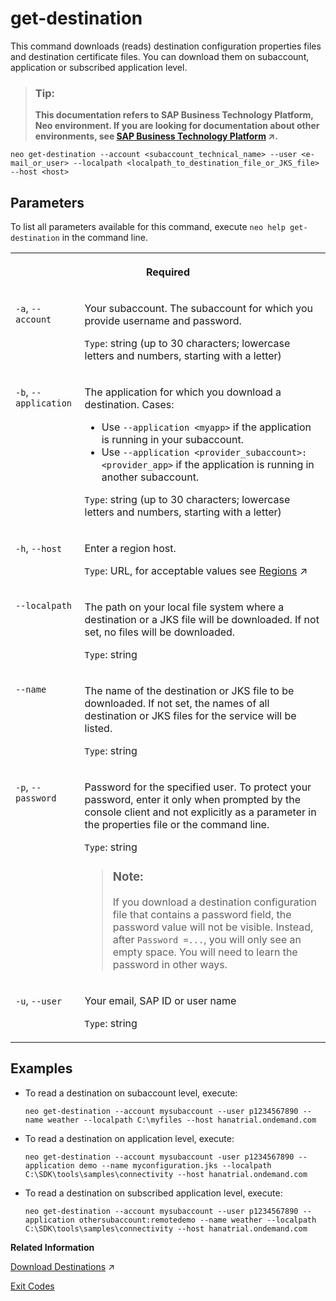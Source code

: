 <!-- loiobc623358916d47b48077b0e25b626a62 -->

# get-destination

This command downloads \(reads\) destination configuration properties files and destination certificate files. You can download them on subaccount, application or subscribed application level.



> ### Tip:  
> **This documentation refers to SAP Business Technology Platform, Neo environment. If you are looking for documentation about other environments, see [SAP Business Technology Platform](https://help.sap.com/viewer/65de2977205c403bbc107264b8eccf4b/Cloud/en-US/6a2c1ab5a31b4ed9a2ce17a5329e1dd8.html "SAP Business Technology Platform (SAP BTP) is an integrated offering comprised of four technology portfolios: database and data management, application development and integration, analytics, and intelligent technologies. The platform offers users the ability to turn data into business value, compose end-to-end business processes, and build and extend SAP applications quickly.") :arrow_upper_right:.**



```
neo get-destination --account <subaccount_technical_name> --user <e-mail_or_user> --localpath <localpath_to_destination_file_or_JKS_file> --host <host>
```



## Parameters



To list all parameters available for this command, execute `neo help get-destination` in the command line.


<table>
<tr>
<th valign="top" colspan="2">

Required



</th>
</tr>
<tr>
<td valign="top">

`-a`, `--account` 



</td>
<td valign="top">

Your subaccount. The subaccount for which you provide username and password.

`Type`: string \(up to 30 characters; lowercase letters and numbers, starting with a letter\)



</td>
</tr>
<tr>
<td valign="top">

`-b`, `--application` 



</td>
<td valign="top">

The application for which you download a destination. Cases:

-   Use `--application <myapp>` if the application is running in your subaccount.
-   Use `--application <provider_subaccount>:<provider_app>` if the application is running in another subaccount.

 `Type`: string \(up to 30 characters; lowercase letters and numbers, starting with a letter\)



</td>
</tr>
<tr>
<td valign="top">

`-h`, `--host` 



</td>
<td valign="top">

Enter a region host.

`Type`: URL, for acceptable values see [Regions](https://help.sap.com/viewer/65de2977205c403bbc107264b8eccf4b/Cloud/en-US/350356d1dc314d3199dca15bd2ab9b0e.html "You can deploy applications in different regions. Each region represents a geographical location (for example, Europe, US East) where applications, data, or services are hosted.") :arrow_upper_right:



</td>
</tr>
<tr>
<td valign="top">

`--localpath`



</td>
<td valign="top">

The path on your local file system where a destination or a JKS file will be downloaded. If not set, no files will be downloaded.

`Type`: string



</td>
</tr>
<tr>
<td valign="top">

`--name`



</td>
<td valign="top">

The name of the destination or JKS file to be downloaded. If not set, the names of all destination or JKS files for the service will be listed.

`Type`: string



</td>
</tr>
<tr>
<td valign="top">

`-p`, `--password` 



</td>
<td valign="top">

Password for the specified user. To protect your password, enter it only when prompted by the console client and not explicitly as a parameter in the properties file or the command line.

`Type`: string

> ### Note:  
> If you download a destination configuration file that contains a password field, the password value will not be visible. Instead, after `Password =...`, you will only see an empty space. You will need to learn the password in other ways.



</td>
</tr>
<tr>
<td valign="top">

`-u`, `--user` 



</td>
<td valign="top">

Your email, SAP ID or user name

`Type`: string



</td>
</tr>
</table>



## Examples

-   To read a destination on subaccount level, execute:

    ```
    neo get-destination --account mysubaccount --user p1234567890 --name weather --localpath C:\myfiles --host hanatrial.ondemand.com 
    ```

-   To read a destination on application level, execute:

    ```
    neo get-destination --account mysubaccount -user p1234567890 --application demo --name myconfiguration.jks --localpath C:\SDK\tools\samples\connectivity --host hanatrial.ondemand.com
    ```

-   To read a destination on subscribed application level, execute:

    ```
    neo get-destination --account mysubaccount --user p1234567890 --application othersubaccount:remotedemo --name weather --localpath C:\SDK\tools\samples\connectivity --host hanatrial.ondemand.com
    ```


**Related Information**  


[Download Destinations](https://help.sap.com/viewer/b865ed651e414196b39f8922db2122c7/Cloud/en-US/f02a359183c74429a9d82b23feb15243.html "") :arrow_upper_right:

[Exit Codes](exit-codes-7886796.md "")

